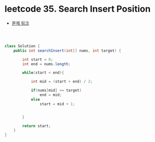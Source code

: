 # leetcode 35. Search Insert Position

- [문제 링크](https://leetcode.com/problems/search-insert-position/submissions/)

</br>

```java

class Solution {
    public int searchInsert(int[] nums, int target) {

        int start = 0;
        int end = nums.length;

        while(start < end){

            int mid = (start + end) / 2;

            if(nums[mid] >= target)
                end = mid;
            else
                start = mid + 1;


        }

        return start;
    }
}

```
